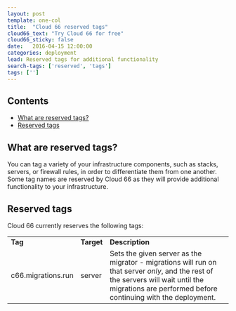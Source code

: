 ```yaml
---
layout: post
template: one-col
title:  "Cloud 66 reserved tags"
cloud66_text: "Try Cloud 66 for free"
cloud66_sticky: false
date:   2016-04-15 12:00:00
categories: deployment
lead: Reserved tags for additional functionality
search-tags: ['reserved', 'tags']
tags: ['']
---
```


<h2>Contents</h2>
<ul class="page-toc">
    <li>
        <a href="#about">What are reserved tags?</a>
    </li>
    <li>
        <a href="#tags">Reserved tags</a>
    </li>
</ul>

<h2 id="about">What are reserved tags?</h2>
You can tag a variety of your infrastructure components, such as stacks, servers, or firewall rules, in order to differentiate them from one another. Some tag names are reserved by Cloud 66 as they will provide additional functionality to your infrastructure.

<h2 id="tags">Reserved tags</h2>
Cloud 66 currently reserves the following tags:

<table class="table table-bordered table-striped table-small">
<tr>
	<td><b>Tag</b></td>
	<td><b>Target</b></td>
	<td><b>Description</b></td>
</tr>
<tr>
	<td>c66.migrations.run</td>
	<td>server</td>
	<td>Sets the given server as the migrator - migrations will run on that server <i>only</i>, and the rest of the servers will wait until the migrations are performed before continuing with the deployment.</td>
</tr>
</table>
